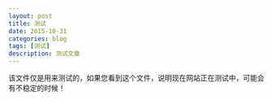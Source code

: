 ```yaml
---
layout: post
title: 测试
date: 2015-10-31
categories: blog
tags: [测试]
description: 测试文章
---
```

  该文件仅是用来测试的，如果您看到这个文件，说明现在网站正在测试中，可能会有不稳定的时候！
